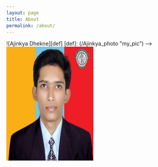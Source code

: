 ```yaml
---
layout: page
title: About 
permalink: /about/
---
```


<!-->
![Ajinkya Dhekne][def] 
[def]: (/Ajinkya_photo "my_pic")
-->

<img src="/Ajinkya_photo" alt= "my_pic" width="230" height="300">
